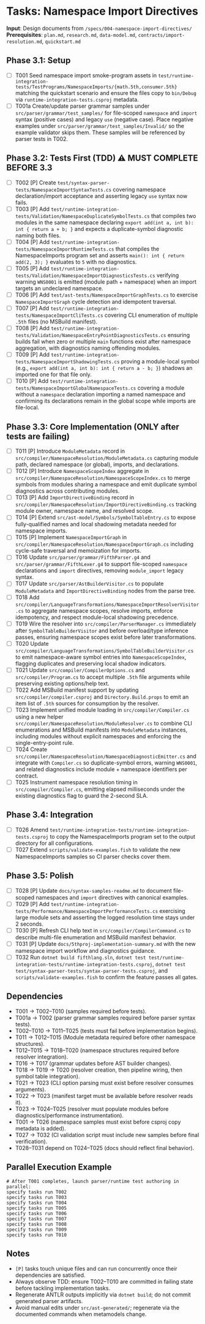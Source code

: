 # Tasks: Namespace Import Directives

**Input**: Design documents from `/specs/004-namespace-import-directives/`
**Prerequisites**: `plan.md`, `research.md`, `data-model.md`, `contracts/import-resolution.md`, `quickstart.md`

## Phase 3.1: Setup
- [ ] T001 Seed namespace import smoke-program assets in `test/runtime-integration-tests/TestPrograms/NamespaceImports/{math.5th,consumer.5th}` matching the quickstart scenario and ensure the files copy to `bin/Debug` via `runtime-integration-tests.csproj` metadata.
- [ ] T001a Create/update parser grammar samples under `src/parser/grammar/test_samples/` for file-scoped `namespace` and `import` syntax (positive cases) and legacy `use` (negative case). Place negative examples under `src/parser/grammar/test_samples/Invalid/` so the example validator skips them. These samples will be referenced by parser tests in T002.

## Phase 3.2: Tests First (TDD) ⚠️ MUST COMPLETE BEFORE 3.3
- [ ] T002 [P] Create `test/syntax-parser-tests/NamespaceImportSyntaxTests.cs` covering namespace declaration/import acceptance and asserting legacy `use` syntax now fails.
- [ ] T003 [P] Add `test/runtime-integration-tests/Validation/NamespaceDuplicateSymbolTests.cs` that compiles two modules in the same namespace declaring `export add(int a, int b): int { return a + b; }` and expects a duplicate-symbol diagnostic naming both files.
- [ ] T004 [P] Add `test/runtime-integration-tests/NamespaceImportRuntimeTests.cs` that compiles the NamespaceImports program set and asserts `main(): int { return add(2, 3); }` evaluates to `5` with no diagnostics.
- [ ] T005 [P] Add `test/runtime-integration-tests/Validation/NamespaceImportDiagnosticsTests.cs` verifying warning `WNS0001` is emitted (module path + namespace) when an import targets an undeclared namespace.
- [ ] T006 [P] Add `test/ast-tests/NamespaceImportGraphTests.cs` to exercise `NamespaceImportGraph` cycle detection and idempotent traversal.
- [ ] T007 [P] Add `test/runtime-integration-tests/NamespaceImportCliTests.cs` covering CLI enumeration of multiple `.5th` files (no MSBuild manifest).
- [ ] T008 [P] Add `test/runtime-integration-tests/Validation/NamespaceEntryPointDiagnosticsTests.cs` ensuring builds fail when zero or multiple `main` functions exist after namespace aggregation, with diagnostics naming offending modules.
- [ ] T009 [P] Add `test/runtime-integration-tests/NamespaceImportShadowingTests.cs` proving a module-local symbol (e.g., `export add(int a, int b): int { return a - b; }`) shadows an imported one for that file only.
- [ ] T010 [P] Add `test/runtime-integration-tests/NamespaceImportGlobalNamespaceTests.cs` covering a module without a `namespace` declaration importing a named namespace and confirming its declarations remain in the global scope while imports are file-local.

## Phase 3.3: Core Implementation (ONLY after tests are failing)
- [ ] T011 [P] Introduce `ModuleMetadata` record in `src/compiler/NamespaceResolution/ModuleMetadata.cs` capturing module path, declared namespace (or global), imports, and declarations.
- [ ] T012 [P] Introduce `NamespaceScopeIndex` aggregate in `src/compiler/NamespaceResolution/NamespaceScopeIndex.cs` to merge symbols from modules sharing a namespace and emit duplicate symbol diagnostics across contributing modules.
- [ ] T013 [P] Add `ImportDirectiveBinding` record in `src/compiler/NamespaceResolution/ImportDirectiveBinding.cs` tracking module owner, namespace name, and resolved scope.
- [ ] T014 [P] Extend `src/ast-model/Symbols/SymbolTableEntry.cs` to expose fully-qualified names and local shadowing metadata needed for namespace imports.
- [ ] T015 [P] Implement `NamespaceImportGraph` in `src/compiler/NamespaceResolution/NamespaceImportGraph.cs` including cycle-safe traversal and memoization for imports.
- [ ] T016 Update `src/parser/grammar/FifthParser.g4` and `src/parser/grammar/FifthLexer.g4` to support file-scoped `namespace` declarations and `import` directives, removing `module_import` legacy syntax.
- [ ] T017 Update `src/parser/AstBuilderVisitor.cs` to populate `ModuleMetadata` and `ImportDirectiveBinding` nodes from the parse tree.
- [ ] T018 Add `src/compiler/LanguageTransformations/NamespaceImportResolverVisitor.cs` to aggregate namespace scopes, resolve imports, enforce idempotency, and respect module-local shadowing precedence.
- [ ] T019 Wire the resolver into `src/compiler/ParserManager.cs` immediately after `SymbolTableBuilderVisitor` and before overload/type inference passes, ensuring namespace scopes exist before later transformations.
- [ ] T020 Update `src/compiler/LanguageTransformations/SymbolTableBuilderVisitor.cs` to emit namespace-aware symbol entries into `NamespaceScopeIndex`, flagging duplicates and preserving local shadow indicators.
- [ ] T021 Update `src/compiler/CompilerOptions.cs` and `src/compiler/Program.cs` to accept multiple `.5th` file arguments while preserving existing options/help text.
- [ ] T022 Add MSBuild manifest support by updating `src/compiler/compiler.csproj` and `Directory.Build.props` to emit an item list of `.5th` sources for consumption by the resolver.
- [ ] T023 Implement unified module loading in `src/compiler/Compiler.cs` using a new helper `src/compiler/NamespaceResolution/ModuleResolver.cs` to combine CLI enumerations and MSBuild manifests into `ModuleMetadata` instances, including modules without explicit namespaces and enforcing the single-entry-point rule.
- [ ] T024 Create `src/compiler/NamespaceResolution/NamespaceDiagnosticEmitter.cs` and integrate with `Compiler.cs` so duplicate-symbol errors, warning `WNS0001`, and related diagnostics include module + namespace identifiers per contract.
- [ ] T025 Instrument namespace resolution timing in `src/compiler/Compiler.cs`, emitting elapsed milliseconds under the existing diagnostics flag to guard the 2-second SLA.

## Phase 3.4: Integration
- [ ] T026 Amend `test/runtime-integration-tests/runtime-integration-tests.csproj` to copy the NamespaceImports program set to the output directory for all configurations.
- [ ] T027 Extend `scripts/validate-examples.fish` to validate the new NamespaceImports samples so CI parser checks cover them.

## Phase 3.5: Polish
- [ ] T028 [P] Update `docs/syntax-samples-readme.md` to document file-scoped namespaces and `import` directives with canonical examples.
- [ ] T029 [P] Add `test/runtime-integration-tests/Performance/NamespaceImportPerformanceTests.cs` exercising large module sets and asserting the logged resolution time stays under 2 seconds.
- [ ] T030 [P] Refresh CLI help text in `src/compiler/CompilerCommand.cs` to describe multi-file enumeration and MSBuild manifest behavior.
- [ ] T031 [P] Update `docs/5thproj-implementation-summary.md` with the new namespace import workflow and diagnostics guidance.
- [ ] T032 Run `dotnet build fifthlang.sln`, `dotnet test test/runtime-integration-tests/runtime-integration-tests.csproj`, `dotnet test test/syntax-parser-tests/syntax-parser-tests.csproj`, and `scripts/validate-examples.fish` to confirm the feature passes all gates.

## Dependencies
- T001 → T002–T010 (samples required before tests).
- T001a → T002 (parser grammar samples required before parser syntax tests).
- T002–T010 → T011–T025 (tests must fail before implementation begins).
- T011 → T012–T015 (Module metadata required before other namespace structures).
- T012–T015 → T018–T020 (namespace structures required before resolver integration).
- T016 → T017 (grammar updates before AST builder changes).
- T018 → T019 → T020 (resolver creation, then pipeline wiring, then symbol table integration).
- T021 → T023 (CLI option parsing must exist before resolver consumes arguments).
- T022 → T023 (manifest target must be available before resolver reads it).
- T023 → T024–T025 (resolver must populate modules before diagnostics/performance instrumentation).
- T001 → T026 (namespace samples must exist before csproj copy metadata is added).
- T027 → T032 (CI validation script must include new samples before final verification).
- T028–T031 depend on T024–T025 (docs should reflect final behavior).

## Parallel Execution Example
```
# After T001 completes, launch parser/runtime test authoring in parallel:
specify tasks run T002
specify tasks run T003
specify tasks run T004
specify tasks run T005
specify tasks run T006
specify tasks run T007
specify tasks run T008
specify tasks run T009
specify tasks run T010
```

## Notes
- `[P]` tasks touch unique files and can run concurrently once their dependencies are satisfied.
- Always observe TDD: ensure T002–T010 are committed in failing state before tackling implementation tasks.
- Regenerate ANTLR outputs implicitly via `dotnet build`; do not commit generated parser artifacts.
- Avoid manual edits under `src/ast-generated/`; regenerate via the documented commands when metamodels change.
